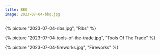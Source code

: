 ```yaml
---
title: BBQ
image: 2023-07-04-bbq.jpg
---
```


{% picture "2023-07-04-ribs.jpg", "Ribs" %}

{% picture "2023-07-04-tools-of-the-trade.jpg", "Tools Of The Trade" %}

{% picture "2023-07-04-fireworks.jpg", "Fireworks" %}
